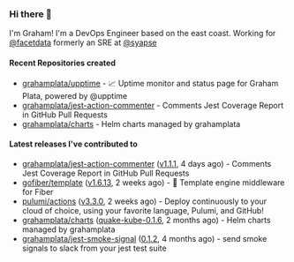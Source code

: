 ### Hi there 👋

I'm Graham! I'm a DevOps Engineer based on the east coast. Working for [@facetdata](https://github.com/facetdata) formerly an SRE at [@syapse](https://github.com/syapse)

#### Recent Repositories created
- [grahamplata/upptime](https://github.com/grahamplata/upptime) - 📈 Uptime monitor and status page for Graham Plata, powered by @upptime
- [grahamplata/jest-action-commenter](https://github.com/grahamplata/jest-action-commenter) - Comments Jest Coverage Report in GitHub Pull Requests
- [grahamplata/charts](https://github.com/grahamplata/charts) - Helm charts managed by grahamplata

#### Latest releases I've contributed to


- [grahamplata/jest-action-commenter](https://github.com/grahamplata/jest-action-commenter) ([v1.1.1](https://github.com/grahamplata/jest-action-commenter/releases/tag/v1.1.1), 4 days ago) - Comments Jest Coverage Report in GitHub Pull Requests
- [gofiber/template](https://github.com/gofiber/template) ([v1.6.13](https://github.com/gofiber/template/releases/tag/v1.6.13), 2 weeks ago) - 🧬 Template engine middleware for Fiber
- [pulumi/actions](https://github.com/pulumi/actions) ([v3.3.0](https://github.com/pulumi/actions/releases/tag/v3.3.0), 2 weeks ago) - Deploy continuously to your cloud of choice, using your favorite language, Pulumi, and GitHub!
- [grahamplata/charts](https://github.com/grahamplata/charts) ([quake-kube-0.1.6](https://github.com/grahamplata/charts/releases/tag/quake-kube-0.1.6), 2 months ago) - Helm charts managed by grahamplata
- [grahamplata/jest-smoke-signal](https://github.com/grahamplata/jest-smoke-signal) ([0.1.2](https://github.com/grahamplata/jest-smoke-signal/releases/tag/0.1.2), 4 months ago) - send smoke signals to slack from your jest test suite
